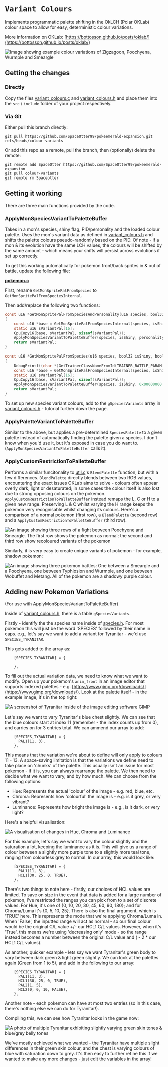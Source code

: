 # `Variant Colours`
Implements programmatic palette shifting in the OkLCH (Polar OKLab) colour space to allow for easy, deterministic colour variations.

More information on OKLab: [https://bottosson.github.io/posts/oklab/](https://bottosson.github.io/posts/oklab/)

![Image showing example colour variations of Zigzagoon, Poochyena, Wurmple and Smeargle](./pokemonVariations.jpeg)

## Getting the changes

### Directly

Copy the files [variant_colours.c](./src/variant_colours.c) and [variant_colours.h](./include/variant_colours.h) and place them into the `src` / `include` folder of your project respectively.

### Via Git

Either pull this branch directly:

```
git pull https://github.com/SpaceOtter99/pokeemerald-expansion.git refs/heads/colour-variants
```

Or add this repo as a remote, pull the branch, then (optionally) delete the remote:
```
git remote add SpaceOtter https://github.com/SpaceOtter99/pokeemerald-expansion
git pull colour-variants
git remote rm Spaceotter
```

## Getting it working

There are three main functions provided by the code.

### ApplyMonSpeciesVariantToPaletteBuffer
Takes in a mon's species, shiny flag, PID/personality and the loaded colour palette. Uses the mon's variant data as defined in [variant_colours.h](./include/variant_colours.h) and shifts the palette colours pseudo-randomly based on the PID. Of note - if a mon & its evolution have the same LCH values, the colours will be shifted by the same amount - which means your shifts will persist across evolutions if set up correctly.

To get this working automatically for pokemon front/back sprites in & out of battle, update the following file:

**[pokemon.c](./src/pokemon.c)**

First, rename `GetMonSpritePalFromSpecies` to `GetMonSpritePalFromSpeciesInternal`.

Then add/replace the following two functions:

```c
const u16 *GetMonSpritePalFromSpeciesAndPersonality(u16 species, bool32 isShiny, u32 personality)
{
    const u16 *base = GetMonSpritePalFromSpeciesInternal(species, isShiny, IsPersonalityFemale(species, personality));
    static u16 sVariantPal[16];
    CpuCopy16(base, sVariantPal, sizeof(sVariantPal));
    ApplyMonSpeciesVariantToPaletteBuffer(species, isShiny, personality, sVariantPal);
    return sVariantPal;
}

const u16 *GetMonSpritePalFromSpecies(u16 species, bool32 isShiny, bool32 isFemale)
{
    DebugPrintf((char *)GetTrainerClassNameFromId(TRAINER_BATTLE_PARAM.opponentA));
    const u16 *base = GetMonSpritePalFromSpeciesInternal(species, isShiny, isFemale);
    static u16 sVariantPal[16];
    CpuCopy16(base, sVariantPal, sizeof(sVariantPal));
    ApplyMonSpeciesVariantToPaletteBuffer(species, isShiny, 0x00000000, sVariantPal);
    return sVariantPal;
}
```

To set up new species variant colours, add to the `gSpeciesVariants` array in [variant_colours.h](./include/variant_colours.h) - tutorial further down the page.

### ApplyPaletteVariantToPaletteBuffer

Similar to the above, but applies a pre-determined `SpeciesPalette` to a given palette instead of automatically finding the palette given a species. I don't know when you'd use it, but it's exposed in case you do want to. (`ApplyMonSpeciesVariantToPaletteBuffer` calls it).

### ApplyCustomRestrictionToPalletteBuffer

Performs a similar funcitonality to [util.c](./src/util.c)'s `BlendPalette` function, but with a few differences. `BlendPalette` directly blends between two RGB values, encountering the exact issues OKLab aims to solve - colours often appear overly dark, light or desaturated; in some cases the colour itself is also lost due to strong opposing colours on the pokemon. `ApplyCustomRestrictionToPalletteBuffer` instead remaps the L, C or H to a given new range. Preserving L & C whilst varying the H range keeps the pokemon very recognisable whilst changing its colours. Here's a comparison of a normal pokemon (first row), a `BlendPalette` (second row) and a `ApplyCustomRestrictionToPalletteBuffer` (third row).

![An image showing three rows of a fight between Poochyene and Smeargle. The first row shows the pokemon as normal; the second and third row show recoloured variants of the pokemon](./pokemonColours.jpeg)

Similarly, it is very easy to create unique variants of pokemon - for example, shadow pokemon:

![An image showing three pokemon battles: One between a Smeargle and a Poochyena, one between Typhlosion and Wurmple, and one between Wobuffet and Metang. All of the pokemon are a shadowy purple colour.](./pokemonShadow.jpeg)

## Adding new Pokemon Variations

(For use with ApplyMonSpeciesVariantToPaletteBuffer)

Inside of [variant_colours.h](./include/variant_colours.h), there is a table `gSpeciesVariants`. 

Firstly - identify the the species name inside of [species.h](./include/constants/species.h). For most pokemon this will just be the word 'SPECIES' followed by their name in caps. e.g., let's say we want to add a variant for Tyranitar - we'd use `SPECIES_TYRANITAR`.

This gets added to the array as:

```
    [SPECIES_TYRANITAR] = {
      
    },
```

To fill out the actual variation data, we need to know what we want to modify. Open up your pokemon's `anim_front` in an image editor that supports indexed palettes - e.g. [https://www.gimp.org/downloads/](https://www.gimp.org/downloads/). Look at the palette itself - in the example image, it's in the top right:

![A screenshot of Tyranitar inside of the image editing software GIMP](./Tyranitar_Indexed.png)

Let's say we want to vary Tyranitar's blue chest slightly. We can see that the blue colours start at index 11 (remember - the index counts up from 0), and carries on for 3 entries total. We can ammend our array to add:

```
    [SPECIES_TYRANITAR] = {
      PAL1(11, 3),
    },
```

This means that the variation we're about to define will only apply to colours 11 - 13. A space-saving limitation is that the variations we define need to take place on 'chunks' of the palette. This usually isn't an issue for most pokemon - if it is, you can always rearrange the palette. We then need to decide what we want to vary, and by how much. We can choose from the following options:

- Hue: Represents the actual 'colour' of the image - e.g. red, blue, etc.
- Chroma: Represents how 'colourful' the image is - e.g. is it grey, or very vibrant?
- Luminance: Represents how bright the image is - e.g., is it dark, or very light?

Here's a helpful visualisation:

![A visualisation of changes in Hue, Chroma and Luminance](./HCL.jpeg)

For this example, let's say we want to vary the colour slightly and the saturation a lot, keeping the luminance as it is. This will give us a range of colour between a slightly more purple tone to a slightly more teal tone, ranging from colourless grey to normal. In our array, this would look like:

```
    [SPECIES_TYRANITAR] = {
      PAL1(11, 3),
      HCL1(30, 25, 0, TRUE),
    },
```

There's two things to note here - firstly, our choices of HCL values are limited. To save on size in the event that data is added for a large number of pokemon, I've restricted the ranges you can pick from to a set of discrete values. For Hue, it's one of {0, 10, 20, 30, 45, 60, 90, 180}; and for Chroma/Luma it's {0, 5, 10, 25}. There is also the final argument, which is 'TRUE' here. This represents the mode that we're applying Chroma/Luma in. When 'False', the inputted range will act as normal - so our final colour would be the original C/L value +/- our HCL1 C/L values. However, when it's 'True', this means we're using 'decreasing only' mode - so the range instead becomes a number between the original C/L value and ( - 2 * our HCL1 C/L values). 

As another, quicker example - lets say we want Tyranitar's green body to vary between dark green & light green slightly. We can look at the palettes again (Green from 1 to 5), and add in the following to our array:

```
    [SPECIES_TYRANITAR] = {
      PAL1(11, 3),
      HCL1(30, 25, 0, TRUE),
      PAL2(1, 5),
      HCL2(0, 0, 10, FALSE),
    },
```

Another note - each pokemon can have at most two entries (so in this case, there's nothing else we can do for Tyranitar!).

Compiling this, we can see how Tyranitar looks in the game now:

![A photo of multiple Tyranitar exhibiting slightly varying green skin tones & blue/grey belly tones](./TyranitarVariations.jpeg)

We've mostly achieved what we wanted - the Tyranitar have multiple slight differences in their green skin colour, and the chest is varying colours of blue with saturation down to grey. It's then easy to further refine this if we wanted to make any more changes - just edit the variables in the array!